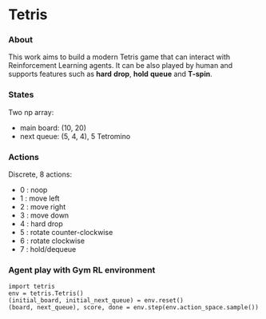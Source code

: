# Tetris

### About

This work aims to build a modern Tetris game that can interact with Reinforcement Learning agents. It can be also played by human and supports features such as **hard** **drop**, **hold** **queue** and **T-spin**.

### States

Two np array:
- main board: (10, 20)
- next queue: (5, 4, 4), 5 Tetromino

### Actions

Discrete, 8 actions:
- 0 : noop
- 1 : move left
- 2 : move right
- 3 : move down
- 4 : hard drop
- 5 : rotate counter-clockwise
- 6 : rotate clockwise
- 7 : hold/dequeue
### Agent play with Gym RL environment

    import tetris
    env = tetris.Tetris()
    (initial_board, initial_next_queue) = env.reset()
    (board, next_queue), score, done = env.step(env.action_space.sample())
